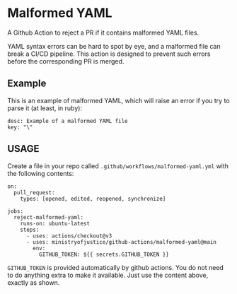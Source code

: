 # Malformed YAML

A Github Action to reject a PR if it contains malformed YAML files.

YAML syntax errors can be hard to spot by eye, and a malformed file
can break a CI/CD pipeline. This action is designed to prevent such
errors before the corresponding PR is merged.

## Example

This is an example of malformed YAML, which will raise an error if
you try to parse it (at least, in ruby):

```
desc: Example of a malformed YAML file
key: "\"
```

## USAGE

Create a file in your repo called `.github/workflows/malformed-yaml.yml` with the
following contents:

```
on:
  pull_request:
    types: [opened, edited, reopened, synchronize]

jobs:
  reject-malformed-yaml:
    runs-on: ubuntu-latest
    steps:
      - uses: actions/checkout@v3
      - uses: ministryofjustice/github-actions/malformed-yaml@main
        env:
          GITHUB_TOKEN: ${{ secrets.GITHUB_TOKEN }}
```

`GITHUB_TOKEN` is provided automatically by github actions. You do
not need to do anything extra to make it available. Just use the
content above, exactly as shown.


